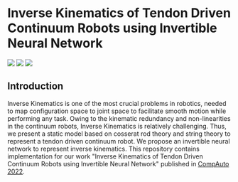# Inverse Kinematics of Tendon Driven Continuum Robots using Invertible Neural Network

<p align="left">
    <a href="https://www.python.org/">
      <img src="https://img.shields.io/badge/Python-3.8-ff69b4.svg" /></a>
    <a href= "https://www.tensorflow.org">
      <img src="https://img.shields.io/badge/Tensorflow-2.9.1-2BAF2B.svg" /></a>
    <a href= "https://scikit-learn.org/stable/">
      <img src="https://img.shields.io/badge/skitLearn-1.1-2BAF2B.svg" /></a>

</p>

## Introduction

Inverse Kinematics is one of the most crucial problems in robotics, needed to map configuration space to joint space to facilitate smooth motion 
while performing any task. Owing to the kinematic redundancy and non-linearities in the continuum robots, Inverse Kinematics is relatively
challenging. Thus, we present a static model based on cosserat rod theory and string theory to represent a tendon driven continuum robot. 
We propose an invertible neural network to represent inverse kinematics. This repository contains implementation for our work "Inverse Kinematics 
of Tendon Driven Continuum Robots using Invertible Neural Network" published in <a href = "http://www.icca.net">CompAuto 2022</a>.


